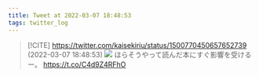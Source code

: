 ```yaml
---
title: Tweet at 2022-03-07 18:48:53
tags: twitter_log
---
```


> [!CITE] https://twitter.com/kaisekiriu/status/1500770450657652739 (2022-03-07 18:48:53)
> ![](https://twitter.com/kaisekiriu/status/1500770450657652739)
> ほらそうやって読んだ本にすぐ影響を受けるー。
> https://t.co/C4d9Z4RFhO
